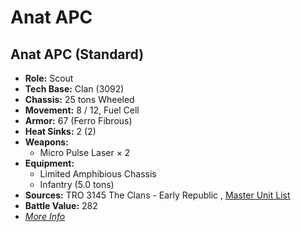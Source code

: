 # Anat APC 

## Anat APC (Standard) 

- **Role:** Scout 
- **Tech Base:** Clan (3092) 
- **Chassis:** 25 tons Wheeled 
- **Movement:** 8 / 12, Fuel Cell 
- **Armor:** 67 (Ferro Fibrous) 
- **Heat Sinks:** 2 (2) 
- **Weapons:** 
  - Micro Pulse Laser × 2 
- **Equipment:** 
  - Limited Amphibious Chassis 
  - Infantry (5.0 tons) 
- **Sources:** TRO 3145 The Clans - Early Republic , [Master Unit List](http://masterunitlist.info/Unit/Details/6245) 
- **Battle Value:** 282 
- [*More Info*](anat_apc/anat_apc_standard.md) 

